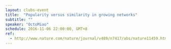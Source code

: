 ```yaml
---
layout: clubs-event
title:  "Popularity versus similarity in growing networks"
subtitle: ""
speaker: "OctoMiao"
schedule: 2016-11-06 22:00:00, GMT+8
ref: 
  - http://www.nature.com/nature/journal/v489/n7417/abs/nature11459.html
---
```



